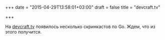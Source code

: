 +++
date = "2015-04-29T13:58:01+03:00"
draft = false
title = "devcraft.tv"

+++

<p>На&nbsp;<a href="http://devcraft.tv/">devcraft.tv</a>&nbsp;появилось несколько скринкастов по Go. Ждем, что из этого получится.</p>

